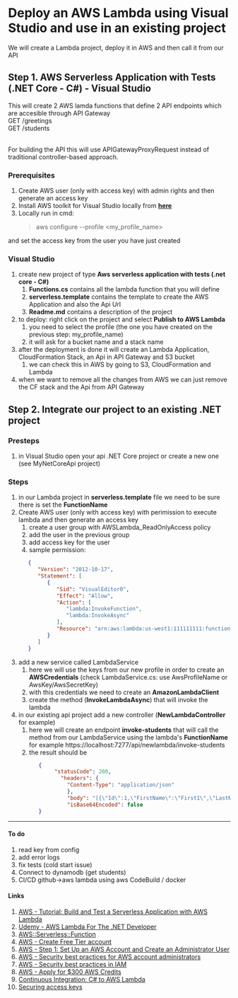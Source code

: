 # Deploy an AWS Lambda using Visual Studio and use in an existing project
We will create a Lambda project, deploy it in AWS and then call it from our API

## Step 1. AWS Serverless Application with Tests (.NET Core - C#) - Visual Studio

This will create 2 AWS lamda functions that define 2 API endpoints which are accesible through API Gateway<br>
GET /greetings<br>
GET /students

<br>
For building the API this will use APIGatewayProxyRequest instead of traditional controller-based approach.

### Prerequisites
1. Create AWS user (only with access key) with admin rights and then generate an access key
2. Install AWS toolkit for Visual Studio locally from [**here**](https://marketplace.visualstudio.com/items?itemName=AmazonWebServices.AWSToolkitforVisualStudio2022)
3. Locally run in cmd: 
   >aws configure --profile <my_profile_name>

and set the access key from the user you have just created
   
### Visual Studio
1. create new project of type **Aws serverless application with tests (.net core - C#)**
   1. **Functions.cs** contains all the lambda function that you will define
   2. **serverless.template** contains the template to create the AWS Application and also the Api Url
   3. **Readme.md** contains a description of the project
2. to deploy: right click on the project and select **Publish to AWS Lambda**
   1. you need to select the profile (the one you have created on the previous step: my_profile_name)
   2. it will ask for a bucket name and a stack name
3. after the deployment is done it will create an Lambda Application, CloudFormation Stack, an Api in API Gateway and S3 bucket
   1. we can check this in AWS by going to S3, CloudFormation and Lambda
4. when we want to remove all the changes from AWS we can just remove the CF stack and the Api from API Gateway


## Step 2. Integrate our project to an existing .NET project

### Presteps
1. in Visual Studio open your api .NET Core project or create a new one (see MyNetCoreApi project)

### Steps
1. in our Lambda project in **serverless.template** file we need to be sure there is set the **FunctionName**
2.  Create AWS user (only with access key)  with perimission to execute lambda and then generate an access key
    1. create a user group with AWSLambda_ReadOnlyAccess policy
    2. add the user in the previous group
    3. add access key for the user
    4. sample permission:
      ```json
         {
            "Version": "2012-10-17",
            "Statement": [
               {
                  "Sid": "VisualEditor0",
                  "Effect": "Allow",
                  "Action": [
                     "lambda:InvokeFunction",
                     "lambda:InvokeAsync"
                  ],
                  "Resource": "arn:aws:lambda:us-west1:111111111:function:mylambdaname"
               }
            ]
         }
      ```
3. add a new service called LambdaService
   1. here we will use the keys from our new profile in order to create an **AWSCredentials** (check LambdaService.cs: use AwsProfileName or AwsKey/AwsSecretKey)
   2. with this credentials we need to create an **AmazonLambdaClient**
   3. create the method (**InvokeLambdaAsync**) that will invoke the lambda
4. in our existing api project add a new controller (**NewLambdaController** for example)
   1. here we will create an endpoint **invoke-students** that will call the method from our LambdaService using the lambda's **FunctionName** for example https://localhost:7277/api/newlambda/invoke-students
   2. the result should be
      ```json
         {
              "statusCode": 200,
                "headers": {
                  "Content-Type": "application/json"
                  },
                  "body": "[{\"Id\":1,\"FirstName\":\"First1\",\"LastName\":null,\"Class\":0},{\"Id\":2,\"FirstName\":\"First2\",\"LastName\":null,\"Class\":0}]",
                  "isBase64Encoded": false
         }
      ```

<hr>

#### To do
1. read key from config
2. add error logs
3. fix tests (cold start issue)
4. Connect to dynamodb (get students)
5. CI/CD github->aws lambda using aws CodeBuild / docker


#### Links
1. [AWS - Tutorial: Build and Test a Serverless Application with AWS Lambda](https://docs.aws.amazon.com/toolkit-for-visual-studio/latest/user-guide/lambda-build-test-severless-app.html)
1. [Udemy - AWS Lambda For The .NET Developer](https://www.udemy.com/course/aws-lambda-dotnet/)
1. [AWS::Serverless::Function](https://docs.aws.amazon.com/serverless-application-model/latest/developerguide/sam-resource-function.html)
2. [AWS - Create Free Tier account](https://aws.amazon.com/free/)
3. [AWS - Step 1: Set Up an AWS Account and Create an Administrator User](https://docs.aws.amazon.com/streams/latest/dev/setting-up.html)
4. [AWS - Security best practices for AWS account administrators](https://docs.aws.amazon.com/signin/latest/userguide/best-practices-admin.html)
5. [AWS - Security best practices in IAM](https://docs.aws.amazon.com/IAM/latest/UserGuide/best-practices.html)
6. [AWS - Apply for $300 AWS Credits](https://aws-experience.com/amer/smb/exclusive-offers/aws-credits)
7. [Continuous Integration: C# to AWS Lambda](https://maxhorstmann.net/blog/2017/05/22/ci-dotnetcore-lambda/)
8. [Securing access keys](https://docs.aws.amazon.com/IAM/latest/UserGuide/id_credentials_access-keys.html#securing_access-keys)
   